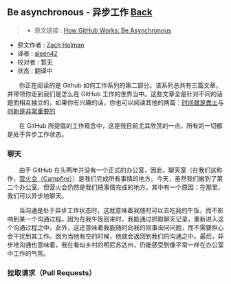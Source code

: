 ## Be asynchronous - 异步工作 [**Back**](./../translation.md)

> * 原文链接 : [How GitHub Works: Be Asynchronous](https://zachholman.com/posts/how-github-works-asynchronous/)
* 原文作者 : [Zach Holman](https://zachholman.com/)
* 译者 : [aleen42](https://github.com/aleen42) 
* 校对者 : 暂无
* 状态 : 翻译中

&nbsp; &nbsp; &nbsp; &nbsp;你正在阅读的是 Github 如何工作系列的第二部分。该系列总共有三篇文章，并带领你走到我们是怎么在 GitHub 工作的世界当中。这些文章全是针对不同的话题而相互独立的，如果你有兴趣的话，你也可以阅读其他的两篇：[时间就是粪土](./../hours_are_bullshit/hours_are_bullshit.md)与[创新是非常重要的](./../creativity_is_important/creativity_is_important.md)

&nbsp; &nbsp; &nbsp; &nbsp;在 GitHub 所提倡的工作观念中，这是我目前尤其欣赏的一点。所有的一切都是处于异步工作状态。

### 聊天

&nbsp; &nbsp; &nbsp; &nbsp;由于 GitHub 在头两年并没有一个正式的办公室，因此，聊天室（在我们这称作，[营火会（Campfire）](http://campfirenow.com/)）是我们完成所有事情的地方。今天，虽然我们搬到了第二个办公室，但营火会仍然是我们把事情完成的地方。其中有一个原因：在那里，我们可以异步地聊天。

&nbsp; &nbsp; &nbsp; &nbsp;当沟通是处于异步工作状态时，这就意味着我随时可以去吃我的午饭，而不影响到某一个沟通过程。因为在我午饭回来时，我能通过抓取聊天记录，重新进入这个沟通过程之中。此外，这还意味着我能随时向我的同事询问问题，而不需要担心会干扰到其工作。因为当他有空的时候，他就会返回到我们的沟通之中。最后，异步地沟通也意味着，我在看似乡村的明尼苏达州，仍能感受到像平常一样在办公室中工作的气氛。

### 拉取请求（Pull Requests）



&nbsp; &nbsp; &nbsp; &nbsp;